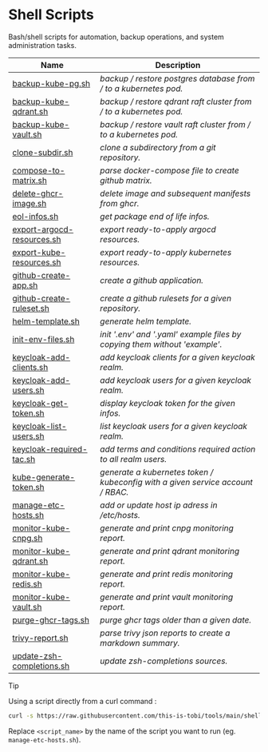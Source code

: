 # Shell Scripts

Bash/shell scripts for automation, backup operations, and system administration tasks.

| Name                                                              | Description                                                                     |
| ----------------------------------------------------------------- | ------------------------------------------------------------------------------- |
| [backup-kube-pg.sh](../shell/backup-kube-pg.sh)                   | *backup / restore postgres database from / to a kubernetes pod.*                |
| [backup-kube-qdrant.sh](../shell/backup-kube-qdrant.sh)           | *backup / restore qdrant raft cluster from / to a kubernetes pod.*              |
| [backup-kube-vault.sh](../shell/backup-kube-vault.sh)             | *backup / restore vault raft cluster from / to a kubernetes pod.*               |
| [clone-subdir.sh](../shell/clone-subdir.sh)                       | *clone a subdirectory from a git repository.*                                   |
| [compose-to-matrix.sh](../shell/compose-to-matrix.sh)             | *parse docker-compose file to create github matrix.*                            |
| [delete-ghcr-image.sh](../shell/delete-ghcr-image.sh)             | *delete image and subsequent manifests from ghcr.*                              |
| [eol-infos.sh](../shell/eol-infos.sh)                             | *get package end of life infos.*                                                |
| [export-argocd-resources.sh](../shell/export-argocd-resources.sh) | *export ready-to-apply argocd resources.*                                       |
| [export-kube-resources.sh](../shell/export-kube-resources.sh)     | *export ready-to-apply kubernetes resources.*                                   |
| [github-create-app.sh](../shell/github-create-app.sh)             | *create a github application.*                                                  |
| [github-create-ruleset.sh](../shell/github-create-ruleset.sh)     | *create a github rulesets for a given repository.*                              |
| [helm-template.sh](../shell/helm-template.sh)                     | *generate helm template.*                                                       |
| [init-env-files.sh](../shell/init-env-files.sh)                   | *init '.env' and '.yaml' example files by copying them without 'example'.*      |
| [keycloak-add-clients.sh](../shell/keycloak-add-clients.sh)       | *add keycloak clients for a given keycloak realm.*                              |
| [keycloak-add-users.sh](../shell/keycloak-add-users.sh)           | *add keycloak users for a given keycloak realm.*                                |
| [keycloak-get-token.sh](../shell/keycloak-get-token.sh)           | *display keycloak token for the given infos.*                                   |
| [keycloak-list-users.sh](../shell/keycloak-list-users.sh)         | *list keycloak users for a given keycloak realm.*                               |
| [keycloak-required-tac.sh](../shell/keycloak-required-tac.sh)     | *add terms and conditions required action to all realm users.*                  |
| [kube-generate-token.sh](../shell/kube-generate-token.sh)         | *generate a kubernetes token / kubeconfig with a given service account / RBAC.* |
| [manage-etc-hosts.sh](../shell/manage-etc-hosts.sh)               | *add or update host ip adress in /etc/hosts.*                                   |
| [monitor-kube-cnpg.sh](../shell/monitor-kube-cnpg.sh)             | *generate and print cnpg monitoring report.*                                    |
| [monitor-kube-qdrant.sh](../shell/monitor-kube-qdrant.sh)         | *generate and print qdrant monitoring report.*                                  |
| [monitor-kube-redis.sh](../shell/monitor-kube-redis.sh)           | *generate and print redis monitoring report.*                                   |
| [monitor-kube-vault.sh](../shell/monitor-kube-vault.sh)           | *generate and print vault monitoring report.*                                   |
| [purge-ghcr-tags.sh](../shell/purge-ghcr-tags.sh)                 | *purge ghcr tags older than a given date.*                                      |
| [trivy-report.sh](../shell/trivy-report.sh)                       | *parse trivy json reports to create a markdown summary.*                        |
| [update-zsh-completions.sh](../shell/update-zsh-completions.sh)   | *update zsh-completions sources.*                                               |

> [!TIP]
> Using a script directly from a curl command :
> ```sh
> curl -s https://raw.githubusercontent.com/this-is-tobi/tools/main/shell/<script_name> | bash -s -- -h
> ```
> Replace `<script_name>` by the name of the script you want to run (eg. `manage-etc-hosts.sh`).
